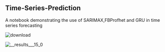 
## Time-Series-Prediction

A notebook demonstrating the use of SARIMAX,FBProfhet and GRU in time series forecasting

![download](https://user-images.githubusercontent.com/43717493/88514519-e1364480-d007-11ea-9e82-bef7d6359f99.png)


![__results___15_0](https://user-images.githubusercontent.com/43717493/88655254-216ef300-d0ec-11ea-8861-160a4c23fa88.png)

